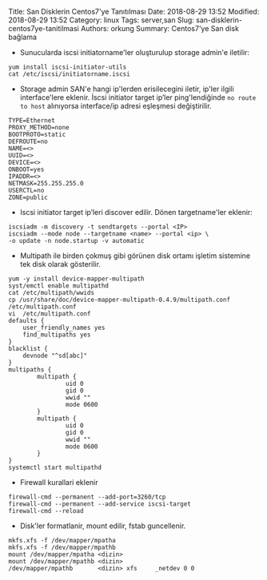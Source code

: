 Title: San Disklerin Centos7'ye Tanıtılması
Date: 2018-08-29 13:52
Modified: 2018-08-29 13:52
Category: linux
Tags: server,san
Slug: san-disklerin-centos7ye-tanitilmasi
Authors: orkung
Summary: Centos7'ye San disk bağlama

* Sunucularda iscsi initiatorname'ler oluşturulup storage admin'e iletilir:
```
yum install iscsi-initiator-utils
cat /etc/iscsi/initiatorname.iscsi
```

* Storage admin SAN'e hangi ip'lerden erisilecegini iletir, ip'ler ilgili
  interface'lere eklenir. İscsi initiator target ip’ler ping'lendiğinde `no
  route to host` alınıyorsa interface/ip adresi eşleşmesi değiştirilir.
```
TYPE=Ethernet
PROXY_METHOD=none
BOOTPROTO=static
DEFROUTE=no
NAME=<>
UUID=<>
DEVICE=<>
ONBOOT=yes
IPADDR=<>
NETMASK=255.255.255.0
USERCTL=no
ZONE=public
```

* Iscsi initiator target ip’leri discover edilir. Dönen targetname'ler eklenir:
```
iscsiadm -m discovery -t sendtargets --portal <IP>
iscsiadm --mode node --targetname <name> --portal <ip> \
-o update -n node.startup -v automatic
```

* Multipath ile birden çokmuş gibi görünen disk ortamı işletim sistemine tek
  disk olarak gösterilir.
```
yum -y install device-mapper-multipath
syst/emctl enable multipathd
cat /etc/multipath/wwids
cp /usr/share/doc/device-mapper-multipath-0.4.9/multipath.conf /etc/multipath.conf 
vi  /etc/multipath.conf
defaults {
    user_friendly_names yes
    find_multipaths yes
}
blacklist {
    devnode "^sd[abc]"
}
multipaths {
        multipath {
                uid 0
                gid 0
                wwid ""
                mode 0600
        }
        multipath {
                uid 0
                gid 0
                wwid ""
                mode 0600
        }
}
systemctl start multipathd
```

* Firewall kurallari eklenir
```
firewall-cmd --permanent --add-port=3260/tcp
firewall-cmd --permanent --add-service iscsi-target
firewall-cmd --reload
```

* Disk'ler formatlanir, mount edilir, fstab guncellenir.
```
mkfs.xfs -f /dev/mapper/mpatha
mkfs.xfs -f /dev/mapper/mpathb
mount /dev/mapper/mpatha <dizin>
mount /dev/mapper/mpathb <dizin>
/dev/mapper/mpathb       <dizin> xfs     _netdev 0 0
```
